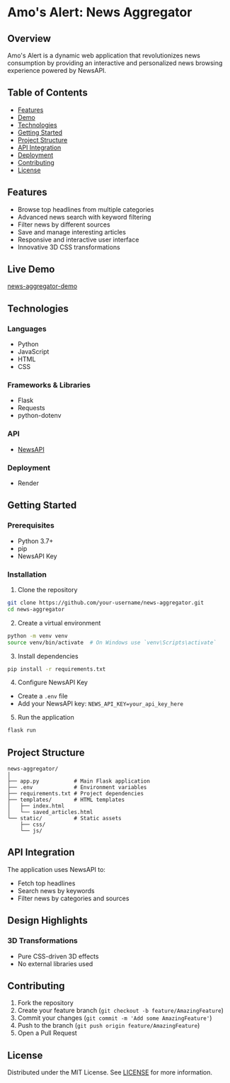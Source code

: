 # Amo's Alert: News Aggregator

## Overview

Amo's Alert is a dynamic web application that revolutionizes news consumption by providing an interactive and personalized news browsing experience powered by NewsAPI.

## Table of Contents

- [Features](#features)
- [Demo](#demo)
- [Technologies](#technologies)
- [Getting Started](#getting-started)
- [Project Structure](#project-structure)
- [API Integration](#api-integration)
- [Deployment](#deployment)
- [Contributing](#contributing)
- [License](#license)

## Features

-  Browse top headlines from multiple categories
-  Advanced news search with keyword filtering
-  Filter news by different sources
-  Save and manage interesting articles
-  Responsive and interactive user interface
-  Innovative 3D CSS transformations


## Live Demo
[news-aggregator-demo](https://news-aggregator-95eh.onrender.com/)

## Technologies

### Languages
- Python
- JavaScript
- HTML
- CSS

### Frameworks & Libraries
- Flask
- Requests
- python-dotenv

### API
- [NewsAPI](https://newsapi.org/)

### Deployment
- Render
  
## Getting Started

### Prerequisites
- Python 3.7+
- pip
- NewsAPI Key

### Installation

1. Clone the repository
```bash
git clone https://github.com/your-username/news-aggregator.git
cd news-aggregator
```

2. Create a virtual environment
```bash
python -m venv venv
source venv/bin/activate  # On Windows use `venv\Scripts\activate`
```

3. Install dependencies
```bash
pip install -r requirements.txt
```

4. Configure NewsAPI Key
- Create a `.env` file
- Add your NewsAPI key: `NEWS_API_KEY=your_api_key_here`

5. Run the application
```bash
flask run
```

## Project Structure

```
news-aggregator/
│
├── app.py           # Main Flask application
├── .env             # Environment variables
├── requirements.txt # Project dependencies
├── templates/       # HTML templates
│   ├── index.html
│   └── saved_articles.html
└── static/          # Static assets
    ├── css/
    └── js/
```

## API Integration

The application uses NewsAPI to:
- Fetch top headlines
- Search news by keywords
- Filter news by categories and sources

## Design Highlights

### 3D Transformations
- Pure CSS-driven 3D effects
- No external libraries used


## Contributing

1. Fork the repository
2. Create your feature branch (`git checkout -b feature/AmazingFeature`)
3. Commit your changes (`git commit -m 'Add some AmazingFeature'`)
4. Push to the branch (`git push origin feature/AmazingFeature`)
5. Open a Pull Request



## License

Distributed under the MIT License. See [LICENSE](https://opensource.org/licenses/MIT) for more information.


